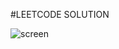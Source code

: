 #LEETCODE SOLUTION

   
![screen](https://user-images.githubusercontent.com/65704402/128482975-e5afba5e-3ffb-41a3-9aa8-eb30d02607e2.png)
